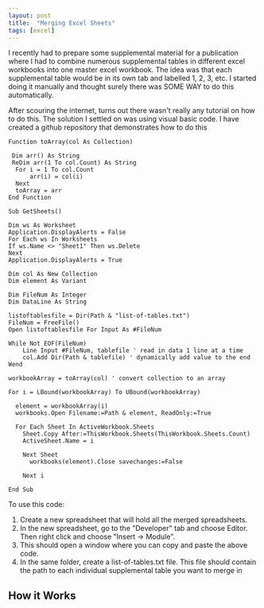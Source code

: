 ```yaml
---
layout: post
title:  "Merging Excel Sheets"
tags: [excel]
---
```


I recently had to prepare some supplemental material for a publication where I had to combine numerous supplemental tables in different excel workbooks into one master excel workbook. The idea was that each supplemental table would be in its own tab and labelled 1, 2, 3, etc. I started doing it manually and thought surely there was SOME WAY to do this automatically. 

After scouring the internet, turns out there wasn't really any tutorial on how to do this. The solution I settled on was using visual basic code. I have created a github repository that demonstrates how to do this



```
Function toArray(col As Collection)

 Dim arr() As String
 ReDim arr(1 To col.Count) As String
  For i = 1 To col.Count
      arr(i) = col(i)
  Next
  toArray = arr
End Function

Sub GetSheets()

Dim ws As Worksheet
Application.DisplayAlerts = False
For Each ws In Worksheets
If ws.Name <> "Sheet1" Then ws.Delete
Next
Application.DisplayAlerts = True

Dim col As New Collection
Dim element As Variant

Dim FileNum As Integer
Dim DataLine As String

listoftablesfile = Dir(Path & "list-of-tables.txt")
FileNum = FreeFile()
Open listoftablesfile For Input As #FileNum

While Not EOF(FileNum)
    Line Input #FileNum, tablefile ' read in data 1 line at a time
    col.Add Dir(Path & tablefile) ' dynamically add value to the end
Wend

workbookArray = toArray(col) ' convert collection to an array

For i = LBound(workbookArray) To UBound(workbookArray)

  element = workbookArray(i)
  workbooks.Open Filename:=Path & element, ReadOnly:=True
  
  For Each Sheet In ActiveWorkbook.Sheets
    Sheet.Copy After:=ThisWorkbook.Sheets(ThisWorkbook.Sheets.Count)
    ActiveSheet.Name = i
     
    Next Sheet
      workbooks(element).Close savechanges:=False
     
    Next i

End Sub
```

To use this code:

1. Create a new spreadsheet that will hold all the merged spreadsheets.
1. In the new spreadsheet, go to the "Developer"  tab and choose Editor. Then right click and choose "Insert -> Module".
1. This should open a window where you can copy and paste the above code.
1. In the same folder, create a list-of-tables.txt file. This file should contain the path to each individual supplemental table you want to merge in

## How it Works

